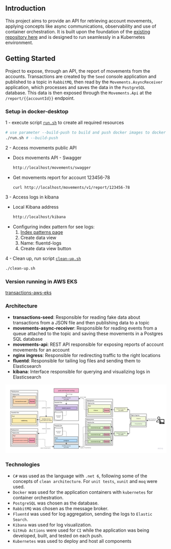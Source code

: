 ## Introduction

This project aims to provide an API for retrieving account movements, applying concepts like async communications, observability and use of container orchestration. It is built upon the foundation of the [existing repository here](https://github.com/matheus-oliveira-andrade/transactions) and is designed to run seamlessly in a Kubernetes environment.

## Getting Started

Project to expose, through an API, the report of movements from the accounts. Transactions are created by the `Seed` console application and published to a topic in `RabbitMQ`, then read by the `Movements.AsyncReceiver` application, which processes and saves the data in the `PostgreSQL` database. This data is then exposed through the `Movements.Api` at the `/report/{{accountId}}` endpoint.

### Setup in docker-desktop

1 - execute script [`run.sh`](run.sh) to create all required resources
   ```bash
   # use parameter --build-push to build and push docker images to docker hub
   ./run.sh # --build-push
   ```

2 - Access movements public API 
   - Docs movements API - Swagger
     ```bash
     http://localhost/movements/swagger
     ```
   - Get movements report for account 123456-78
     ```bash
     curl http://localhost/movements/v1/report/123456-78
     ```

3 - Access logs in kibana
   - Local Kibana address
     ```bash
     http://localhost/kibana
     ```
   - Configuring index pattern for see logs:
       1. [Index patterns page](http://localhost/kibana/app/management/kibana/indexPatterns)
       2. Create data view
       3. Name: fluentd-logs
       4. Create data view button

4 - Clean up, run script [`clean-up.sh`](clean-up.sh)
   ```bash
   ./clean-up.sh
   ```

### Version running in AWS EKS

[transactions-aws-eks](https://github.com/matheus-oliveira-andrade/transactions-aws-eks)

### Architecture

- **transactions-seed**: Responsible for reading fake data about transactions from a JSON file and then publishing data to a topic
- **movements-async-receiver**: Responsible for reading events from a queue attached to the topic and saving these movements in a Postgres SQL database
- **movements-api**: REST API responsible for exposing reports of account movements for an account
- **nginx ingress**:  Responsible for redirecting traffic to the right locations
- **fluentd**: Responsible for tailing log files and sending them to Elasticsearch
- **kibana**: Interface responsible for querying and visualizing logs in Elasticsearch

![architecture](docs/architecture.png)

### Technologies

- `C#` was used as the language with `.net 6`, following some of the concepts of `clean architecture`. For `unit tests`, `xunit` and `moq` were used.
- `Docker` was used for the application containers with `kubernetes` for container orchestration.
- `PostgreSQL` was chosen as the database.
- `RabbitMQ` was chosen as the message broker.
- `Fluentd` was used for log aggregation, sending the logs to `Elastic Search`.
- `Kibana` was used for log visualization.
- `GitHub Actions` were used for `CI` while the application was being developed, built, and tested on each push.
- `Kubernetes` was used to deploy and host all components

